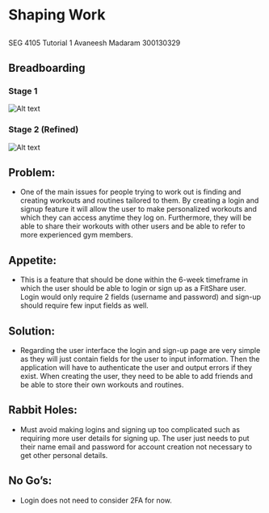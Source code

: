 # Shaping Work

##
SEG 4105 Tutorial 1
Avaneesh Madaram
300130329

## Breadboarding
### Stage 1
![Alt text]()

### Stage 2 (Refined)
![Alt text]()

## Problem:
  -	One of the main issues for people trying to work out is finding and creating workouts and routines tailored to them. By creating a login and signup feature it will allow the user to make personalized workouts and which they can access anytime they log on. Furthermore, they will be able to share their workouts with other users and be able to refer to more experienced gym members. 

## Appetite:
  -	This is a feature that should be done within the 6-week timeframe in which the user should be able to login or sign up as a FitShare user. Login would only require 2 fields (username and password) and sign-up should require few input fields as well. 

## Solution:
  -	Regarding the user interface the login and sign-up page are very simple as they will just contain fields for the user to input information. Then the application will have to authenticate the user and output errors if they exist. When creating the user, they need to be able to add friends and be able to store their own workouts and routines.

## Rabbit Holes:
  -	Must avoid making logins and signing up too complicated such as requiring more user details for signing up. The user just needs to put their name email and password for account creation not necessary to get other personal details.

## No Go’s:
-	Login does not need to consider 2FA for now.
